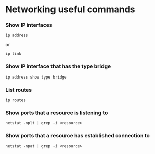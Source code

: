 # Networking useful commands

### Show IP interfaces
```
ip address
```
or
```
ip link
```

### Show IP interface that has the type bridge
```
ip address show type bridge
```

### List routes
```
ip routes
```

### Show ports that a resource is listening to
```
netstat -nplt | grep -i <resource>
```

### Show ports that a resource has established connection to
```
netstat -npat | grep -i <resource>
```
